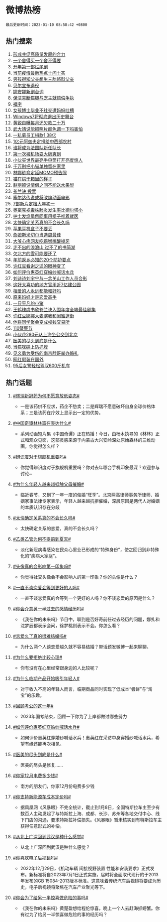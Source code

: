 # 微博热榜

`最后更新时间：2023-01-10 08:58:42 +0800`

## 热门搜索

1. [形成共促高质量发展的合力](https://m.weibo.cn/search?containerid=100103type%3D1%26t%3D10%26q%3D%23%E5%BD%A2%E6%88%90%E5%85%B1%E4%BF%83%E9%AB%98%E8%B4%A8%E9%87%8F%E5%8F%91%E5%B1%95%E7%9A%84%E5%90%88%E5%8A%9B%23&stream_entry_id=51&isnewpage=1&extparam=seat%3D1%26c_type%3D51%26cate%3D10103%26pos%3D0%26dgr%3D0%26filter_type%3Drealtimehot%26display_time%3D1673312321%26pre_seqid%3D16733123212780438604167&luicode=10000011&lfid=106003type%253D25%2526t%253D3%2526disable_hot%253D1%2526filter_type%253Drealtimehot)
1. [一个舍得买一个舍不得要](https://m.weibo.cn/search?containerid=100103type%3D1%26t%3D10%26q%3D%23%E4%B8%80%E4%B8%AA%E8%88%8D%E5%BE%97%E4%B9%B0%E4%B8%80%E4%B8%AA%E8%88%8D%E4%B8%8D%E5%BE%97%E8%A6%81%23&stream_entry_id=31&isnewpage=1&extparam=seat%3D1%26dgr%3D0%26realpos%3D1%26pos%3D0%26flag%3D1%26lcate%3D5001%26c_type%3D31%26cate%3D5001%26q%3D%2523%25E4%25B8%2580%25E4%25B8%25AA%25E8%2588%258D%25E5%25BE%2597%25E4%25B9%25B0%25E4%25B8%2580%25E4%25B8%25AA%25E8%2588%258D%25E4%25B8%258D%25E5%25BE%2597%25E8%25A6%2581%2523%26band_rank%3D1%26stream_entry_id%3D31%26filter_type%3Drealtimehot%26display_time%3D1673312321%26pre_seqid%3D16733123212780438604167&luicode=10000011&lfid=106003type%253D25%2526t%253D3%2526disable_hot%253D1%2526filter_type%253Drealtimehot)
1. [开年第一部烂尾剧](https://m.weibo.cn/search?containerid=100103type%3D1%26t%3D10%26q%3D%23%E5%BC%80%E5%B9%B4%E7%AC%AC%E4%B8%80%E9%83%A8%E7%83%82%E5%B0%BE%E5%89%A7%23&stream_entry_id=31&isnewpage=1&extparam=seat%3D1%26dgr%3D0%26realpos%3D2%26pos%3D1%26flag%3D1%26lcate%3D5001%26c_type%3D31%26cate%3D5001%26q%3D%2523%25E5%25BC%2580%25E5%25B9%25B4%25E7%25AC%25AC%25E4%25B8%2580%25E9%2583%25A8%25E7%2583%2582%25E5%25B0%25BE%25E5%2589%25A7%2523%26band_rank%3D2%26stream_entry_id%3D31%26filter_type%3Drealtimehot%26display_time%3D1673312321%26pre_seqid%3D16733123212780438604167&luicode=10000011&lfid=106003type%253D25%2526t%253D3%2526disable_hot%253D1%2526filter_type%253Drealtimehot)
1. [当前疫情最新热点十问十答](https://m.weibo.cn/search?containerid=100103type%3D1%26t%3D10%26q%3D%23%E5%BD%93%E5%89%8D%E7%96%AB%E6%83%85%E6%9C%80%E6%96%B0%E7%83%AD%E7%82%B9%E5%8D%81%E9%97%AE%E5%8D%81%E7%AD%94%23&stream_entry_id=31&isnewpage=1&extparam=seat%3D1%26dgr%3D0%26realpos%3D3%26pos%3D2%26flag%3D0%26lcate%3D5001%26c_type%3D31%26cate%3D5001%26q%3D%2523%25E5%25BD%2593%25E5%2589%258D%25E7%2596%25AB%25E6%2583%2585%25E6%259C%2580%25E6%2596%25B0%25E7%2583%25AD%25E7%2582%25B9%25E5%258D%2581%25E9%2597%25AE%25E5%258D%2581%25E7%25AD%2594%2523%26band_rank%3D3%26stream_entry_id%3D31%26filter_type%3Drealtimehot%26display_time%3D1673312321%26pre_seqid%3D16733123212780438604167&luicode=10000011&lfid=106003type%253D25%2526t%253D3%2526disable_hot%253D1%2526filter_type%253Drealtimehot)
1. [男孩得知父亲想生三胎怒怼父亲](https://m.weibo.cn/search?containerid=100103type%3D1%26t%3D10%26q%3D%23%E7%94%B7%E5%AD%A9%E5%BE%97%E7%9F%A5%E7%88%B6%E4%BA%B2%E6%83%B3%E7%94%9F%E4%B8%89%E8%83%8E%E6%80%92%E6%80%BC%E7%88%B6%E4%BA%B2%23&stream_entry_id=31&isnewpage=1&extparam=seat%3D1%26dgr%3D0%26realpos%3D4%26pos%3D3%26flag%3D1%26lcate%3D5001%26c_type%3D31%26cate%3D5001%26q%3D%2523%25E7%2594%25B7%25E5%25AD%25A9%25E5%25BE%2597%25E7%259F%25A5%25E7%2588%25B6%25E4%25BA%25B2%25E6%2583%25B3%25E7%2594%259F%25E4%25B8%2589%25E8%2583%258E%25E6%2580%2592%25E6%2580%25BC%25E7%2588%25B6%25E4%25BA%25B2%2523%26band_rank%3D4%26stream_entry_id%3D31%26filter_type%3Drealtimehot%26display_time%3D1673312321%26pre_seqid%3D16733123212780438604167&luicode=10000011&lfid=106003type%253D25%2526t%253D3%2526disable_hot%253D1%2526filter_type%253Drealtimehot)
1. [贝尔宣布退役](https://m.weibo.cn/search?containerid=100103type%3D1%26t%3D10%26q%3D%23%E8%B4%9D%E5%B0%94%E5%AE%A3%E5%B8%83%E9%80%80%E5%BD%B9%23&stream_entry_id=31&isnewpage=1&extparam=seat%3D1%26dgr%3D0%26realpos%3D5%26pos%3D4%26flag%3D16%26lcate%3D5001%26c_type%3D31%26cate%3D5001%26q%3D%2523%25E8%25B4%259D%25E5%25B0%2594%25E5%25AE%25A3%25E5%25B8%2583%25E9%2580%2580%25E5%25BD%25B9%2523%26band_rank%3D5%26stream_entry_id%3D31%26filter_type%3Drealtimehot%26display_time%3D1673312321%26pre_seqid%3D16733123212780438604167&luicode=10000011&lfid=106003type%253D25%2526t%253D3%2526disable_hot%253D1%2526filter_type%253Drealtimehot)
1. [姚安娜新剧台词](https://m.weibo.cn/search?containerid=100103type%3D1%26t%3D10%26q%3D%23%E5%A7%9A%E5%AE%89%E5%A8%9C%E6%96%B0%E5%89%A7%E5%8F%B0%E8%AF%8D%23&stream_entry_id=31&isnewpage=1&extparam=seat%3D1%26dgr%3D0%26realpos%3D6%26pos%3D5%26flag%3D1%26lcate%3D5001%26c_type%3D31%26cate%3D5001%26q%3D%2523%25E5%25A7%259A%25E5%25AE%2589%25E5%25A8%259C%25E6%2596%25B0%25E5%2589%25A7%25E5%258F%25B0%25E8%25AF%258D%2523%26band_rank%3D6%26stream_entry_id%3D31%26filter_type%3Drealtimehot%26display_time%3D1673312321%26pre_seqid%3D16733123212780438604167&luicode=10000011&lfid=106003type%253D25%2526t%253D3%2526disable_hot%253D1%2526filter_type%253Drealtimehot)
1. [保洁夹断猫腿与宠主就赔偿争执](https://m.weibo.cn/search?containerid=100103type%3D1%26t%3D10%26q%3D%23%E4%BF%9D%E6%B4%81%E5%A4%B9%E6%96%AD%E7%8C%AB%E8%85%BF%E4%B8%8E%E5%AE%A0%E4%B8%BB%E5%B0%B1%E8%B5%94%E5%81%BF%E4%BA%89%E6%89%A7%23&stream_entry_id=31&isnewpage=1&extparam=seat%3D1%26dgr%3D0%26realpos%3D7%26pos%3D6%26flag%3D0%26lcate%3D5001%26c_type%3D31%26cate%3D5001%26q%3D%2523%25E4%25BF%259D%25E6%25B4%2581%25E5%25A4%25B9%25E6%2596%25AD%25E7%258C%25AB%25E8%2585%25BF%25E4%25B8%258E%25E5%25AE%25A0%25E4%25B8%25BB%25E5%25B0%25B1%25E8%25B5%2594%25E5%2581%25BF%25E4%25BA%2589%25E6%2589%25A7%2523%26band_rank%3D7%26stream_entry_id%3D31%26filter_type%3Drealtimehot%26display_time%3D1673312321%26pre_seqid%3D16733123212780438604167&luicode=10000011&lfid=106003type%253D25%2526t%253D3%2526disable_hot%253D1%2526filter_type%253Drealtimehot)
1. [福字](https://m.weibo.cn/search?containerid=100103type%3D1%26t%3D10%26q%3D%E7%A6%8F%E5%AD%97&stream_entry_id=31&isnewpage=1&extparam=seat%3D1%26dgr%3D0%26realpos%3D8%26pos%3D7%26flag%3D1%26lcate%3D5001%26c_type%3D31%26cate%3D5001%26q%3D%25E7%25A6%258F%25E5%25AD%2597%26band_rank%3D8%26stream_entry_id%3D31%26filter_type%3Drealtimehot%26display_time%3D1673312321%26pre_seqid%3D16733123212780438604167&luicode=10000011&lfid=106003type%253D25%2526t%253D3%2526disable_hot%253D1%2526filter_type%253Drealtimehot)
1. [女孩博士毕业不社交遭妈妈吐槽](https://m.weibo.cn/search?containerid=100103type%3D1%26t%3D10%26q%3D%23%E5%A5%B3%E5%AD%A9%E5%8D%9A%E5%A3%AB%E6%AF%95%E4%B8%9A%E4%B8%8D%E7%A4%BE%E4%BA%A4%E9%81%AD%E5%A6%88%E5%A6%88%E5%90%90%E6%A7%BD%23&stream_entry_id=31&isnewpage=1&extparam=seat%3D1%26dgr%3D0%26realpos%3D9%26pos%3D8%26flag%3D0%26lcate%3D5001%26c_type%3D31%26cate%3D5001%26q%3D%2523%25E5%25A5%25B3%25E5%25AD%25A9%25E5%258D%259A%25E5%25A3%25AB%25E6%25AF%2595%25E4%25B8%259A%25E4%25B8%258D%25E7%25A4%25BE%25E4%25BA%25A4%25E9%2581%25AD%25E5%25A6%2588%25E5%25A6%2588%25E5%2590%2590%25E6%25A7%25BD%2523%26band_rank%3D9%26stream_entry_id%3D31%26filter_type%3Drealtimehot%26display_time%3D1673312321%26pre_seqid%3D16733123212780438604167&luicode=10000011&lfid=106003type%253D25%2526t%253D3%2526disable_hot%253D1%2526filter_type%253Drealtimehot)
1. [Windows7将彻底退出历史舞台](https://m.weibo.cn/search?containerid=100103type%3D1%26t%3D10%26q%3D%23Windows7%E5%B0%86%E5%BD%BB%E5%BA%95%E9%80%80%E5%87%BA%E5%8E%86%E5%8F%B2%E8%88%9E%E5%8F%B0%23&stream_entry_id=31&isnewpage=1&extparam=seat%3D1%26dgr%3D0%26realpos%3D10%26pos%3D9%26flag%3D1%26lcate%3D5001%26c_type%3D31%26cate%3D5001%26q%3D%2523Windows7%25E5%25B0%2586%25E5%25BD%25BB%25E5%25BA%2595%25E9%2580%2580%25E5%2587%25BA%25E5%258E%2586%25E5%258F%25B2%25E8%2588%259E%25E5%258F%25B0%2523%26band_rank%3D10%26stream_entry_id%3D31%26filter_type%3Drealtimehot%26display_time%3D1673312321%26pre_seqid%3D16733123212780438604167&luicode=10000011&lfid=106003type%253D25%2526t%253D3%2526disable_hot%253D1%2526filter_type%253Drealtimehot)
1. [黄锐自曝每月还欠款二十万](https://m.weibo.cn/search?containerid=100103type%3D1%26t%3D10%26q%3D%23%E9%BB%84%E9%94%90%E8%87%AA%E6%9B%9D%E6%AF%8F%E6%9C%88%E8%BF%98%E6%AC%A0%E6%AC%BE%E4%BA%8C%E5%8D%81%E4%B8%87%23&stream_entry_id=31&isnewpage=1&extparam=seat%3D1%26dgr%3D0%26realpos%3D11%26pos%3D10%26flag%3D0%26lcate%3D5001%26c_type%3D31%26cate%3D5001%26q%3D%2523%25E9%25BB%2584%25E9%2594%2590%25E8%2587%25AA%25E6%259B%259D%25E6%25AF%258F%25E6%259C%2588%25E8%25BF%2598%25E6%25AC%25A0%25E6%25AC%25BE%25E4%25BA%258C%25E5%258D%2581%25E4%25B8%2587%2523%26band_rank%3D11%26stream_entry_id%3D31%26filter_type%3Drealtimehot%26display_time%3D1673312321%26pre_seqid%3D16733123212780438604167&luicode=10000011&lfid=106003type%253D25%2526t%253D3%2526disable_hot%253D1%2526filter_type%253Drealtimehot)
1. [武大靖说能把照片颜色调一下吗害怕](https://m.weibo.cn/search?containerid=100103type%3D1%26t%3D10%26q%3D%23%E6%AD%A6%E5%A4%A7%E9%9D%96%E8%AF%B4%E8%83%BD%E6%8A%8A%E7%85%A7%E7%89%87%E9%A2%9C%E8%89%B2%E8%B0%83%E4%B8%80%E4%B8%8B%E5%90%97%E5%AE%B3%E6%80%95%23&stream_entry_id=31&isnewpage=1&extparam=seat%3D1%26dgr%3D0%26realpos%3D12%26pos%3D11%26flag%3D1%26lcate%3D5001%26c_type%3D31%26cate%3D5001%26q%3D%2523%25E6%25AD%25A6%25E5%25A4%25A7%25E9%259D%2596%25E8%25AF%25B4%25E8%2583%25BD%25E6%258A%258A%25E7%2585%25A7%25E7%2589%2587%25E9%25A2%259C%25E8%2589%25B2%25E8%25B0%2583%25E4%25B8%2580%25E4%25B8%258B%25E5%2590%2597%25E5%25AE%25B3%25E6%2580%2595%2523%26band_rank%3D12%26stream_entry_id%3D31%26filter_type%3Drealtimehot%26display_time%3D1673312321%26pre_seqid%3D16733123212780438604167&luicode=10000011&lfid=106003type%253D25%2526t%253D3%2526disable_hot%253D1%2526filter_type%253Drealtimehot)
1. [一私募员工捐款1.38亿](https://m.weibo.cn/search?containerid=100103type%3D1%26t%3D10%26q%3D%23%E4%B8%80%E7%A7%81%E5%8B%9F%E5%91%98%E5%B7%A5%E6%8D%90%E6%AC%BE1.38%E4%BA%BF%23&stream_entry_id=31&isnewpage=1&extparam=seat%3D1%26dgr%3D0%26realpos%3D13%26pos%3D12%26flag%3D1%26lcate%3D5001%26c_type%3D31%26cate%3D5001%26q%3D%2523%25E4%25B8%2580%25E7%25A7%2581%25E5%258B%259F%25E5%2591%2598%25E5%25B7%25A5%25E6%258D%2590%25E6%25AC%25BE1.38%25E4%25BA%25BF%2523%26band_rank%3D13%26stream_entry_id%3D31%26filter_type%3Drealtimehot%26display_time%3D1673312321%26pre_seqid%3D16733123212780438604167&luicode=10000011&lfid=106003type%253D25%2526t%253D3%2526disable_hot%253D1%2526filter_type%253Drealtimehot)
1. [1亿元阿兹夫定捐给中西部农村](https://m.weibo.cn/search?containerid=100103type%3D1%26t%3D10%26q%3D%231%E4%BA%BF%E5%85%83%E9%98%BF%E5%85%B9%E5%A4%AB%E5%AE%9A%E6%8D%90%E7%BB%99%E4%B8%AD%E8%A5%BF%E9%83%A8%E5%86%9C%E6%9D%91%23&stream_entry_id=31&isnewpage=1&extparam=seat%3D1%26dgr%3D0%26realpos%3D14%26pos%3D13%26flag%3D0%26lcate%3D5001%26c_type%3D31%26cate%3D5001%26q%3D%25231%25E4%25BA%25BF%25E5%2585%2583%25E9%2598%25BF%25E5%2585%25B9%25E5%25A4%25AB%25E5%25AE%259A%25E6%258D%2590%25E7%25BB%2599%25E4%25B8%25AD%25E8%25A5%25BF%25E9%2583%25A8%25E5%2586%259C%25E6%259D%2591%2523%26band_rank%3D14%26stream_entry_id%3D31%26filter_type%3Drealtimehot%26display_time%3D1673312321%26pre_seqid%3D16733123212780438604167&luicode=10000011&lfid=106003type%253D25%2526t%253D3%2526disable_hot%253D1%2526filter_type%253Drealtimehot)
1. [谁将成为法国队新任队长](https://m.weibo.cn/search?containerid=100103type%3D1%26t%3D10%26q%3D%23%E8%B0%81%E5%B0%86%E6%88%90%E4%B8%BA%E6%B3%95%E5%9B%BD%E9%98%9F%E6%96%B0%E4%BB%BB%E9%98%9F%E9%95%BF%23&stream_entry_id=31&isnewpage=1&extparam=seat%3D1%26dgr%3D0%26realpos%3D15%26pos%3D14%26flag%3D1%26lcate%3D5001%26c_type%3D31%26cate%3D5001%26q%3D%2523%25E8%25B0%2581%25E5%25B0%2586%25E6%2588%2590%25E4%25B8%25BA%25E6%25B3%2595%25E5%259B%25BD%25E9%2598%259F%25E6%2596%25B0%25E4%25BB%25BB%25E9%2598%259F%25E9%2595%25BF%2523%26band_rank%3D15%26stream_entry_id%3D31%26filter_type%3Drealtimehot%26display_time%3D1673312321%26pre_seqid%3D16733123212780438604167&luicode=10000011&lfid=106003type%253D25%2526t%253D3%2526disable_hot%253D1%2526filter_type%253Drealtimehot)
1. [第一次被机场耍大牌爽到](https://m.weibo.cn/search?containerid=100103type%3D1%26t%3D10%26q%3D%23%E7%AC%AC%E4%B8%80%E6%AC%A1%E8%A2%AB%E6%9C%BA%E5%9C%BA%E8%80%8D%E5%A4%A7%E7%89%8C%E7%88%BD%E5%88%B0%23&stream_entry_id=31&isnewpage=1&extparam=seat%3D1%26dgr%3D0%26realpos%3D16%26pos%3D15%26flag%3D2%26lcate%3D5001%26c_type%3D31%26cate%3D5001%26q%3D%2523%25E7%25AC%25AC%25E4%25B8%2580%25E6%25AC%25A1%25E8%25A2%25AB%25E6%259C%25BA%25E5%259C%25BA%25E8%2580%258D%25E5%25A4%25A7%25E7%2589%258C%25E7%2588%25BD%25E5%2588%25B0%2523%26band_rank%3D16%26stream_entry_id%3D31%26filter_type%3Drealtimehot%26display_time%3D1673312321%26pre_seqid%3D16733123212780438604167&luicode=10000011&lfid=106003type%253D25%2526t%253D3%2526disable_hot%253D1%2526filter_type%253Drealtimehot)
1. [小伙买世界最亮手电筒打开亮度惊人](https://m.weibo.cn/search?containerid=100103type%3D1%26t%3D10%26q%3D%23%E5%B0%8F%E4%BC%99%E4%B9%B0%E4%B8%96%E7%95%8C%E6%9C%80%E4%BA%AE%E6%89%8B%E7%94%B5%E7%AD%92%E6%89%93%E5%BC%80%E4%BA%AE%E5%BA%A6%E6%83%8A%E4%BA%BA%23&stream_entry_id=31&isnewpage=1&extparam=seat%3D1%26dgr%3D0%26realpos%3D17%26pos%3D16%26flag%3D1%26lcate%3D5001%26c_type%3D31%26cate%3D5001%26q%3D%2523%25E5%25B0%258F%25E4%25BC%2599%25E4%25B9%25B0%25E4%25B8%2596%25E7%2595%258C%25E6%259C%2580%25E4%25BA%25AE%25E6%2589%258B%25E7%2594%25B5%25E7%25AD%2592%25E6%2589%2593%25E5%25BC%2580%25E4%25BA%25AE%25E5%25BA%25A6%25E6%2583%258A%25E4%25BA%25BA%2523%26band_rank%3D17%26stream_entry_id%3D31%26filter_type%3Drealtimehot%26display_time%3D1673312321%26pre_seqid%3D16733123212780438604167&luicode=10000011&lfid=106003type%253D25%2526t%253D3%2526disable_hot%253D1%2526filter_type%253Drealtimehot)
1. [千万别把小猫单独留在家里](https://m.weibo.cn/search?containerid=100103type%3D1%26t%3D10%26q%3D%23%E5%8D%83%E4%B8%87%E5%88%AB%E6%8A%8A%E5%B0%8F%E7%8C%AB%E5%8D%95%E7%8B%AC%E7%95%99%E5%9C%A8%E5%AE%B6%E9%87%8C%23&stream_entry_id=31&isnewpage=1&extparam=seat%3D1%26dgr%3D0%26realpos%3D18%26pos%3D17%26flag%3D1%26lcate%3D5001%26c_type%3D31%26cate%3D5001%26q%3D%2523%25E5%258D%2583%25E4%25B8%2587%25E5%2588%25AB%25E6%258A%258A%25E5%25B0%258F%25E7%258C%25AB%25E5%258D%2595%25E7%258B%25AC%25E7%2595%2599%25E5%259C%25A8%25E5%25AE%25B6%25E9%2587%258C%2523%26band_rank%3D18%26stream_entry_id%3D31%26filter_type%3Drealtimehot%26display_time%3D1673312321%26pre_seqid%3D16733123212780438604167&luicode=10000011&lfid=106003type%253D25%2526t%253D3%2526disable_hot%253D1%2526filter_type%253Drealtimehot)
1. [林娜琏俞定延MOMO预告照](https://m.weibo.cn/search?containerid=100103type%3D1%26t%3D10%26q%3D%23%E6%9E%97%E5%A8%9C%E7%90%8F%E4%BF%9E%E5%AE%9A%E5%BB%B6MOMO%E9%A2%84%E5%91%8A%E7%85%A7%23&stream_entry_id=31&isnewpage=1&extparam=seat%3D1%26dgr%3D0%26realpos%3D19%26pos%3D18%26flag%3D1%26lcate%3D5001%26c_type%3D31%26cate%3D5001%26q%3D%2523%25E6%259E%2597%25E5%25A8%259C%25E7%2590%258F%25E4%25BF%259E%25E5%25AE%259A%25E5%25BB%25B6MOMO%25E9%25A2%2584%25E5%2591%258A%25E7%2585%25A7%2523%26band_rank%3D19%26stream_entry_id%3D31%26filter_type%3Drealtimehot%26display_time%3D1673312321%26pre_seqid%3D16733123212780438604167&luicode=10000011&lfid=106003type%253D25%2526t%253D3%2526disable_hot%253D1%2526filter_type%253Drealtimehot)
1. [猫在烘干箱里的样子](https://m.weibo.cn/search?containerid=100103type%3D1%26t%3D10%26q%3D%23%E7%8C%AB%E5%9C%A8%E7%83%98%E5%B9%B2%E7%AE%B1%E9%87%8C%E7%9A%84%E6%A0%B7%E5%AD%90%23&stream_entry_id=31&isnewpage=1&extparam=seat%3D1%26dgr%3D0%26realpos%3D20%26pos%3D19%26flag%3D1%26lcate%3D5001%26c_type%3D31%26cate%3D5001%26q%3D%2523%25E7%258C%25AB%25E5%259C%25A8%25E7%2583%2598%25E5%25B9%25B2%25E7%25AE%25B1%25E9%2587%258C%25E7%259A%2584%25E6%25A0%25B7%25E5%25AD%2590%2523%26band_rank%3D20%26stream_entry_id%3D31%26filter_type%3Drealtimehot%26display_time%3D1673312321%26pre_seqid%3D16733123212780438604167&luicode=10000011&lfid=106003type%253D25%2526t%253D3%2526disable_hot%253D1%2526filter_type%253Drealtimehot)
1. [赵丽颖说情侣之间不能送水果梨](https://m.weibo.cn/search?containerid=100103type%3D1%26t%3D10%26q%3D%23%E8%B5%B5%E4%B8%BD%E9%A2%96%E8%AF%B4%E6%83%85%E4%BE%A3%E4%B9%8B%E9%97%B4%E4%B8%8D%E8%83%BD%E9%80%81%E6%B0%B4%E6%9E%9C%E6%A2%A8%23&stream_entry_id=31&isnewpage=1&extparam=seat%3D1%26dgr%3D0%26realpos%3D21%26pos%3D20%26flag%3D2%26lcate%3D5001%26c_type%3D31%26cate%3D5001%26q%3D%2523%25E8%25B5%25B5%25E4%25B8%25BD%25E9%25A2%2596%25E8%25AF%25B4%25E6%2583%2585%25E4%25BE%25A3%25E4%25B9%258B%25E9%2597%25B4%25E4%25B8%258D%25E8%2583%25BD%25E9%2580%2581%25E6%25B0%25B4%25E6%259E%259C%25E6%25A2%25A8%2523%26band_rank%3D21%26stream_entry_id%3D31%26filter_type%3Drealtimehot%26display_time%3D1673312321%26pre_seqid%3D16733123212780438604167&luicode=10000011&lfid=106003type%253D25%2526t%253D3%2526disable_hot%253D1%2526filter_type%253Drealtimehot)
1. [苍兰诀 投票](https://m.weibo.cn/search?containerid=100103type%3D1%26t%3D10%26q%3D%E8%8B%8D%E5%85%B0%E8%AF%80+%E6%8A%95%E7%A5%A8&stream_entry_id=31&isnewpage=1&extparam=seat%3D1%26dgr%3D0%26realpos%3D22%26pos%3D21%26flag%3D0%26lcate%3D5001%26c_type%3D31%26cate%3D5001%26q%3D%25E8%258B%258D%25E5%2585%25B0%25E8%25AF%2580%2520%25E6%258A%2595%25E7%25A5%25A8%26band_rank%3D22%26stream_entry_id%3D31%26filter_type%3Drealtimehot%26display_time%3D1673312321%26pre_seqid%3D16733123212780438604167&luicode=10000011&lfid=106003type%253D25%2526t%253D3%2526disable_hot%253D1%2526filter_type%253Drealtimehot)
1. [塞尔达传说或将改编动画电影](https://m.weibo.cn/search?containerid=100103type%3D1%26t%3D10%26q%3D%23%E5%A1%9E%E5%B0%94%E8%BE%BE%E4%BC%A0%E8%AF%B4%E6%88%96%E5%B0%86%E6%94%B9%E7%BC%96%E5%8A%A8%E7%94%BB%E7%94%B5%E5%BD%B1%23&stream_entry_id=31&isnewpage=1&extparam=seat%3D1%26dgr%3D0%26realpos%3D23%26pos%3D22%26flag%3D0%26lcate%3D5001%26c_type%3D31%26cate%3D5001%26q%3D%2523%25E5%25A1%259E%25E5%25B0%2594%25E8%25BE%25BE%25E4%25BC%25A0%25E8%25AF%25B4%25E6%2588%2596%25E5%25B0%2586%25E6%2594%25B9%25E7%25BC%2596%25E5%258A%25A8%25E7%2594%25BB%25E7%2594%25B5%25E5%25BD%25B1%2523%26band_rank%3D23%26stream_entry_id%3D31%26filter_type%3Drealtimehot%26display_time%3D1673312321%26pre_seqid%3D16733123212780438604167&luicode=10000011&lfid=106003type%253D25%2526t%253D3%2526disable_hot%253D1%2526filter_type%253Drealtimehot)
1. [7部新片定档大年初一](https://m.weibo.cn/search?containerid=100103type%3D1%26t%3D10%26q%3D%237%E9%83%A8%E6%96%B0%E7%89%87%E5%AE%9A%E6%A1%A3%E5%A4%A7%E5%B9%B4%E5%88%9D%E4%B8%80%23&stream_entry_id=31&isnewpage=1&extparam=seat%3D1%26dgr%3D0%26realpos%3D24%26pos%3D23%26flag%3D1%26lcate%3D5001%26c_type%3D31%26cate%3D5001%26q%3D%25237%25E9%2583%25A8%25E6%2596%25B0%25E7%2589%2587%25E5%25AE%259A%25E6%25A1%25A3%25E5%25A4%25A7%25E5%25B9%25B4%25E5%2588%259D%25E4%25B8%2580%2523%26band_rank%3D24%26stream_entry_id%3D31%26filter_type%3Drealtimehot%26display_time%3D1673312321%26pre_seqid%3D16733123212780438604167&luicode=10000011&lfid=106003type%253D25%2526t%253D3%2526disable_hot%253D1%2526filter_type%253Drealtimehot)
1. [奥密克戎毒株肺炎发生率比德尔塔小](https://m.weibo.cn/search?containerid=100103type%3D1%26t%3D10%26q%3D%23%E5%A5%A5%E5%AF%86%E5%85%8B%E6%88%8E%E6%AF%92%E6%A0%AA%E8%82%BA%E7%82%8E%E5%8F%91%E7%94%9F%E7%8E%87%E6%AF%94%E5%BE%B7%E5%B0%94%E5%A1%94%E5%B0%8F%23&stream_entry_id=31&isnewpage=1&extparam=seat%3D1%26dgr%3D0%26realpos%3D25%26pos%3D24%26flag%3D0%26lcate%3D5001%26c_type%3D31%26cate%3D5001%26q%3D%2523%25E5%25A5%25A5%25E5%25AF%2586%25E5%2585%258B%25E6%2588%258E%25E6%25AF%2592%25E6%25A0%25AA%25E8%2582%25BA%25E7%2582%258E%25E5%258F%2591%25E7%2594%259F%25E7%258E%2587%25E6%25AF%2594%25E5%25BE%25B7%25E5%25B0%2594%25E5%25A1%2594%25E5%25B0%258F%2523%26band_rank%3D25%26stream_entry_id%3D31%26filter_type%3Drealtimehot%26display_time%3D1673312321%26pre_seqid%3D16733123212780438604167&luicode=10000011&lfid=106003type%253D25%2526t%253D3%2526disable_hot%253D1%2526filter_type%253Drealtimehot)
1. [护士发烧晕倒同事用椅子推着就医](https://m.weibo.cn/search?containerid=100103type%3D1%26t%3D10%26q%3D%23%E6%8A%A4%E5%A3%AB%E5%8F%91%E7%83%A7%E6%99%95%E5%80%92%E5%90%8C%E4%BA%8B%E7%94%A8%E6%A4%85%E5%AD%90%E6%8E%A8%E7%9D%80%E5%B0%B1%E5%8C%BB%23&stream_entry_id=31&isnewpage=1&extparam=seat%3D1%26dgr%3D0%26realpos%3D26%26pos%3D25%26flag%3D0%26lcate%3D5001%26c_type%3D31%26cate%3D5001%26q%3D%2523%25E6%258A%25A4%25E5%25A3%25AB%25E5%258F%2591%25E7%2583%25A7%25E6%2599%2595%25E5%2580%2592%25E5%2590%258C%25E4%25BA%258B%25E7%2594%25A8%25E6%25A4%2585%25E5%25AD%2590%25E6%258E%25A8%25E7%259D%2580%25E5%25B0%25B1%25E5%258C%25BB%2523%26band_rank%3D26%26stream_entry_id%3D31%26filter_type%3Drealtimehot%26display_time%3D1673312321%26pre_seqid%3D16733123212780438604167&luicode=10000011&lfid=106003type%253D25%2526t%253D3%2526disable_hot%253D1%2526filter_type%253Drealtimehot)
1. [太快确定关系真的不会长久吗](https://m.weibo.cn/search?containerid=100103type%3D1%26t%3D10%26q%3D%23%E5%A4%AA%E5%BF%AB%E7%A1%AE%E5%AE%9A%E5%85%B3%E7%B3%BB%E7%9C%9F%E7%9A%84%E4%B8%8D%E4%BC%9A%E9%95%BF%E4%B9%85%E5%90%97%23&stream_entry_id=31&isnewpage=1&extparam=seat%3D1%26dgr%3D0%26realpos%3D27%26pos%3D26%26flag%3D0%26lcate%3D5001%26c_type%3D31%26cate%3D5001%26q%3D%2523%25E5%25A4%25AA%25E5%25BF%25AB%25E7%25A1%25AE%25E5%25AE%259A%25E5%2585%25B3%25E7%25B3%25BB%25E7%259C%259F%25E7%259A%2584%25E4%25B8%258D%25E4%25BC%259A%25E9%2595%25BF%25E4%25B9%2585%25E5%2590%2597%2523%26band_rank%3D27%26stream_entry_id%3D31%26filter_type%3Drealtimehot%26display_time%3D1673312321%26pre_seqid%3D16733123212780438604167&luicode=10000011&lfid=106003type%253D25%2526t%253D3%2526disable_hot%253D1%2526filter_type%253Drealtimehot)
1. [苹果耳机盒子不要丢](https://m.weibo.cn/search?containerid=100103type%3D1%26t%3D10%26q%3D%23%E8%8B%B9%E6%9E%9C%E8%80%B3%E6%9C%BA%E7%9B%92%E5%AD%90%E4%B8%8D%E8%A6%81%E4%B8%A2%23&stream_entry_id=31&isnewpage=1&extparam=seat%3D1%26dgr%3D0%26realpos%3D28%26pos%3D27%26flag%3D0%26lcate%3D5001%26c_type%3D31%26cate%3D5001%26q%3D%2523%25E8%258B%25B9%25E6%259E%259C%25E8%2580%25B3%25E6%259C%25BA%25E7%259B%2592%25E5%25AD%2590%25E4%25B8%258D%25E8%25A6%2581%25E4%25B8%25A2%2523%26band_rank%3D28%26stream_entry_id%3D31%26filter_type%3Drealtimehot%26display_time%3D1673312321%26pre_seqid%3D16733123212780438604167&luicode=10000011&lfid=106003type%253D25%2526t%253D3%2526disable_hot%253D1%2526filter_type%253Drealtimehot)
1. [詹姆斯米切尔当选周最佳](https://m.weibo.cn/search?containerid=100103type%3D1%26t%3D10%26q%3D%23%E8%A9%B9%E5%A7%86%E6%96%AF%E7%B1%B3%E5%88%87%E5%B0%94%E5%BD%93%E9%80%89%E5%91%A8%E6%9C%80%E4%BD%B3%23&stream_entry_id=31&isnewpage=1&extparam=seat%3D1%26dgr%3D0%26realpos%3D29%26pos%3D28%26flag%3D1%26lcate%3D5001%26c_type%3D31%26cate%3D5001%26q%3D%2523%25E8%25A9%25B9%25E5%25A7%2586%25E6%2596%25AF%25E7%25B1%25B3%25E5%2588%2587%25E5%25B0%2594%25E5%25BD%2593%25E9%2580%2589%25E5%2591%25A8%25E6%259C%2580%25E4%25BD%25B3%2523%26band_rank%3D29%26stream_entry_id%3D31%26filter_type%3Drealtimehot%26display_time%3D1673312321%26pre_seqid%3D16733123212780438604167&luicode=10000011&lfid=106003type%253D25%2526t%253D3%2526disable_hot%253D1%2526filter_type%253Drealtimehot)
1. [大爷心疼网友吃猕猴桃酸掉牙](https://m.weibo.cn/search?containerid=100103type%3D1%26t%3D10%26q%3D%23%E5%A4%A7%E7%88%B7%E5%BF%83%E7%96%BC%E7%BD%91%E5%8F%8B%E5%90%83%E7%8C%95%E7%8C%B4%E6%A1%83%E9%85%B8%E6%8E%89%E7%89%99%23&stream_entry_id=31&isnewpage=1&extparam=seat%3D1%26dgr%3D0%26realpos%3D30%26pos%3D29%26flag%3D1%26lcate%3D5001%26c_type%3D31%26cate%3D5001%26q%3D%2523%25E5%25A4%25A7%25E7%2588%25B7%25E5%25BF%2583%25E7%2596%25BC%25E7%25BD%2591%25E5%258F%258B%25E5%2590%2583%25E7%258C%2595%25E7%258C%25B4%25E6%25A1%2583%25E9%2585%25B8%25E6%258E%2589%25E7%2589%2599%2523%26band_rank%3D30%26stream_entry_id%3D31%26filter_type%3Drealtimehot%26display_time%3D1673312321%26pre_seqid%3D16733123212780438604167&luicode=10000011&lfid=106003type%253D25%2526t%253D3%2526disable_hot%253D1%2526filter_type%253Drealtimehot)
1. [走不出的浪浪山 过不了的书简湖](https://m.weibo.cn/search?containerid=100103type%3D1%26t%3D10%26q%3D%E8%B5%B0%E4%B8%8D%E5%87%BA%E7%9A%84%E6%B5%AA%E6%B5%AA%E5%B1%B1+%E8%BF%87%E4%B8%8D%E4%BA%86%E7%9A%84%E4%B9%A6%E7%AE%80%E6%B9%96&stream_entry_id=31&isnewpage=1&extparam=seat%3D1%26dgr%3D0%26realpos%3D31%26pos%3D30%26flag%3D1%26lcate%3D5001%26c_type%3D31%26cate%3D5001%26q%3D%25E8%25B5%25B0%25E4%25B8%258D%25E5%2587%25BA%25E7%259A%2584%25E6%25B5%25AA%25E6%25B5%25AA%25E5%25B1%25B1%2520%25E8%25BF%2587%25E4%25B8%258D%25E4%25BA%2586%25E7%259A%2584%25E4%25B9%25A6%25E7%25AE%2580%25E6%25B9%2596%26band_rank%3D31%26stream_entry_id%3D31%26filter_type%3Drealtimehot%26display_time%3D1673312321%26pre_seqid%3D16733123212780438604167&luicode=10000011&lfid=106003type%253D25%2526t%253D3%2526disable_hot%253D1%2526filter_type%253Drealtimehot)
1. [欠北方的雪可能要还了](https://m.weibo.cn/search?containerid=100103type%3D1%26t%3D10%26q%3D%23%E6%AC%A0%E5%8C%97%E6%96%B9%E7%9A%84%E9%9B%AA%E5%8F%AF%E8%83%BD%E8%A6%81%E8%BF%98%E4%BA%86%23&stream_entry_id=31&isnewpage=1&extparam=seat%3D1%26dgr%3D0%26realpos%3D32%26pos%3D31%26flag%3D0%26lcate%3D5001%26c_type%3D31%26cate%3D5001%26q%3D%2523%25E6%25AC%25A0%25E5%258C%2597%25E6%2596%25B9%25E7%259A%2584%25E9%259B%25AA%25E5%258F%25AF%25E8%2583%25BD%25E8%25A6%2581%25E8%25BF%2598%25E4%25BA%2586%2523%26band_rank%3D32%26stream_entry_id%3D31%26filter_type%3Drealtimehot%26display_time%3D1673312321%26pre_seqid%3D16733123212780438604167&luicode=10000011&lfid=106003type%253D25%2526t%253D3%2526disable_hot%253D1%2526filter_type%253Drealtimehot)
1. [年前返乡必知的20个防护要点](https://m.weibo.cn/search?containerid=100103type%3D1%26t%3D10%26q%3D%23%E5%B9%B4%E5%89%8D%E8%BF%94%E4%B9%A1%E5%BF%85%E7%9F%A5%E7%9A%8420%E4%B8%AA%E9%98%B2%E6%8A%A4%E8%A6%81%E7%82%B9%23&stream_entry_id=31&isnewpage=1&extparam=seat%3D1%26dgr%3D0%26realpos%3D33%26pos%3D32%26flag%3D1%26lcate%3D5001%26c_type%3D31%26cate%3D5001%26q%3D%2523%25E5%25B9%25B4%25E5%2589%258D%25E8%25BF%2594%25E4%25B9%25A1%25E5%25BF%2585%25E7%259F%25A5%25E7%259A%258420%25E4%25B8%25AA%25E9%2598%25B2%25E6%258A%25A4%25E8%25A6%2581%25E7%2582%25B9%2523%26band_rank%3D33%26stream_entry_id%3D31%26filter_type%3Drealtimehot%26display_time%3D1673312321%26pre_seqid%3D16733123212780438604167&luicode=10000011&lfid=106003type%253D25%2526t%253D3%2526disable_hot%253D1%2526filter_type%253Drealtimehot)
1. [许红豆看谢之遥的眼神变了](https://m.weibo.cn/search?containerid=100103type%3D1%26t%3D10%26q%3D%23%E8%AE%B8%E7%BA%A2%E8%B1%86%E7%9C%8B%E8%B0%A2%E4%B9%8B%E9%81%A5%E7%9A%84%E7%9C%BC%E7%A5%9E%E5%8F%98%E4%BA%86%23&stream_entry_id=31&isnewpage=1&extparam=seat%3D1%26dgr%3D0%26realpos%3D34%26pos%3D33%26flag%3D1%26lcate%3D5001%26c_type%3D31%26cate%3D5001%26q%3D%2523%25E8%25AE%25B8%25E7%25BA%25A2%25E8%25B1%2586%25E7%259C%258B%25E8%25B0%25A2%25E4%25B9%258B%25E9%2581%25A5%25E7%259A%2584%25E7%259C%25BC%25E7%25A5%259E%25E5%258F%2598%25E4%25BA%2586%2523%26band_rank%3D34%26stream_entry_id%3D31%26filter_type%3Drealtimehot%26display_time%3D1673312321%26pre_seqid%3D16733123212780438604167&luicode=10000011&lfid=106003type%253D25%2526t%253D3%2526disable_hot%253D1%2526filter_type%253Drealtimehot)
1. [如何评价惠英红穿婚纱喊话水兵](https://m.weibo.cn/search?containerid=100103type%3D1%26t%3D10%26q%3D%23%E5%A6%82%E4%BD%95%E8%AF%84%E4%BB%B7%E6%83%A0%E8%8B%B1%E7%BA%A2%E7%A9%BF%E5%A9%9A%E7%BA%B1%E5%96%8A%E8%AF%9D%E6%B0%B4%E5%85%B5%23&stream_entry_id=31&isnewpage=1&extparam=seat%3D1%26dgr%3D0%26realpos%3D35%26pos%3D34%26flag%3D0%26lcate%3D5001%26c_type%3D31%26cate%3D5001%26q%3D%2523%25E5%25A6%2582%25E4%25BD%2595%25E8%25AF%2584%25E4%25BB%25B7%25E6%2583%25A0%25E8%258B%25B1%25E7%25BA%25A2%25E7%25A9%25BF%25E5%25A9%259A%25E7%25BA%25B1%25E5%2596%258A%25E8%25AF%259D%25E6%25B0%25B4%25E5%2585%25B5%2523%26band_rank%3D35%26stream_entry_id%3D31%26filter_type%3Drealtimehot%26display_time%3D1673312321%26pre_seqid%3D16733123212780438604167&luicode=10000011&lfid=106003type%253D25%2526t%253D3%2526disable_hot%253D1%2526filter_type%253Drealtimehot)
1. [刘诗诗刘宇宁与一念关山工作人员合影](https://m.weibo.cn/search?containerid=100103type%3D1%26t%3D10%26q%3D%23%E5%88%98%E8%AF%97%E8%AF%97%E5%88%98%E5%AE%87%E5%AE%81%E4%B8%8E%E4%B8%80%E5%BF%B5%E5%85%B3%E5%B1%B1%E5%B7%A5%E4%BD%9C%E4%BA%BA%E5%91%98%E5%90%88%E5%BD%B1%23&stream_entry_id=31&isnewpage=1&extparam=seat%3D1%26dgr%3D0%26realpos%3D36%26pos%3D35%26flag%3D0%26lcate%3D5001%26c_type%3D31%26cate%3D5001%26q%3D%2523%25E5%2588%2598%25E8%25AF%2597%25E8%25AF%2597%25E5%2588%2598%25E5%25AE%2587%25E5%25AE%2581%25E4%25B8%258E%25E4%25B8%2580%25E5%25BF%25B5%25E5%2585%25B3%25E5%25B1%25B1%25E5%25B7%25A5%25E4%25BD%259C%25E4%25BA%25BA%25E5%2591%2598%25E5%2590%2588%25E5%25BD%25B1%2523%26band_rank%3D36%26stream_entry_id%3D31%26filter_type%3Drealtimehot%26display_time%3D1673312321%26pre_seqid%3D16733123212780438604167&luicode=10000011&lfid=106003type%253D25%2526t%253D3%2526disable_hot%253D1%2526filter_type%253Drealtimehot)
1. [这好大喜功的地方官用近7亿建公园](https://m.weibo.cn/search?containerid=100103type%3D1%26t%3D10%26q%3D%23%E8%BF%99%E5%A5%BD%E5%A4%A7%E5%96%9C%E5%8A%9F%E7%9A%84%E5%9C%B0%E6%96%B9%E5%AE%98%E7%94%A8%E8%BF%917%E4%BA%BF%E5%BB%BA%E5%85%AC%E5%9B%AD%23&stream_entry_id=31&isnewpage=1&extparam=seat%3D1%26dgr%3D0%26realpos%3D37%26pos%3D36%26flag%3D0%26lcate%3D5001%26c_type%3D31%26cate%3D5001%26q%3D%2523%25E8%25BF%2599%25E5%25A5%25BD%25E5%25A4%25A7%25E5%2596%259C%25E5%258A%259F%25E7%259A%2584%25E5%259C%25B0%25E6%2596%25B9%25E5%25AE%2598%25E7%2594%25A8%25E8%25BF%25917%25E4%25BA%25BF%25E5%25BB%25BA%25E5%2585%25AC%25E5%259B%25AD%2523%26band_rank%3D37%26stream_entry_id%3D31%26filter_type%3Drealtimehot%26display_time%3D1673312321%26pre_seqid%3D16733123212780438604167&luicode=10000011&lfid=106003type%253D25%2526t%253D3%2526disable_hot%253D1%2526filter_type%253Drealtimehot)
1. [相爱的人永远都能和好吗](https://m.weibo.cn/search?containerid=100103type%3D1%26t%3D10%26q%3D%23%E7%9B%B8%E7%88%B1%E7%9A%84%E4%BA%BA%E6%B0%B8%E8%BF%9C%E9%83%BD%E8%83%BD%E5%92%8C%E5%A5%BD%E5%90%97%23&stream_entry_id=31&isnewpage=1&extparam=seat%3D1%26dgr%3D0%26realpos%3D38%26pos%3D37%26flag%3D1%26lcate%3D5001%26c_type%3D31%26cate%3D5001%26q%3D%2523%25E7%259B%25B8%25E7%2588%25B1%25E7%259A%2584%25E4%25BA%25BA%25E6%25B0%25B8%25E8%25BF%259C%25E9%2583%25BD%25E8%2583%25BD%25E5%2592%258C%25E5%25A5%25BD%25E5%2590%2597%2523%26band_rank%3D38%26stream_entry_id%3D31%26filter_type%3Drealtimehot%26display_time%3D1673312321%26pre_seqid%3D16733123212780438604167&luicode=10000011&lfid=106003type%253D25%2526t%253D3%2526disable_hot%253D1%2526filter_type%253Drealtimehot)
1. [原来妈妈才是恋爱高手](https://m.weibo.cn/search?containerid=100103type%3D1%26t%3D10%26q%3D%23%E5%8E%9F%E6%9D%A5%E5%A6%88%E5%A6%88%E6%89%8D%E6%98%AF%E6%81%8B%E7%88%B1%E9%AB%98%E6%89%8B%23&stream_entry_id=31&isnewpage=1&extparam=seat%3D1%26dgr%3D0%26realpos%3D39%26pos%3D38%26flag%3D0%26lcate%3D5001%26c_type%3D31%26cate%3D5001%26q%3D%2523%25E5%258E%259F%25E6%259D%25A5%25E5%25A6%2588%25E5%25A6%2588%25E6%2589%258D%25E6%2598%25AF%25E6%2581%258B%25E7%2588%25B1%25E9%25AB%2598%25E6%2589%258B%2523%26band_rank%3D39%26stream_entry_id%3D31%26filter_type%3Drealtimehot%26display_time%3D1673312321%26pre_seqid%3D16733123212780438604167&luicode=10000011&lfid=106003type%253D25%2526t%253D3%2526disable_hot%253D1%2526filter_type%253Drealtimehot)
1. [一只平凡的小猪](https://m.weibo.cn/search?containerid=100103type%3D1%26t%3D10%26q%3D%23%E4%B8%80%E5%8F%AA%E5%B9%B3%E5%87%A1%E7%9A%84%E5%B0%8F%E7%8C%AA%23&stream_entry_id=31&isnewpage=1&extparam=seat%3D1%26dgr%3D0%26realpos%3D40%26pos%3D39%26flag%3D1%26lcate%3D5001%26c_type%3D31%26cate%3D5001%26q%3D%2523%25E4%25B8%2580%25E5%258F%25AA%25E5%25B9%25B3%25E5%2587%25A1%25E7%259A%2584%25E5%25B0%258F%25E7%258C%25AA%2523%26band_rank%3D40%26stream_entry_id%3D31%26filter_type%3Drealtimehot%26display_time%3D1673312321%26pre_seqid%3D16733123212780438604167&luicode=10000011&lfid=106003type%253D25%2526t%253D3%2526disable_hot%253D1%2526filter_type%253Drealtimehot)
1. [王鹤棣虞书欣苍兰诀入围年度全端最佳剧集](https://m.weibo.cn/search?containerid=100103type%3D1%26t%3D10%26q%3D%23%E7%8E%8B%E9%B9%A4%E6%A3%A3%E8%99%9E%E4%B9%A6%E6%AC%A3%E8%8B%8D%E5%85%B0%E8%AF%80%E5%85%A5%E5%9B%B4%E5%B9%B4%E5%BA%A6%E5%85%A8%E7%AB%AF%E6%9C%80%E4%BD%B3%E5%89%A7%E9%9B%86%23&stream_entry_id=31&isnewpage=1&extparam=seat%3D1%26dgr%3D0%26realpos%3D41%26pos%3D40%26flag%3D0%26lcate%3D5001%26c_type%3D31%26cate%3D5001%26q%3D%2523%25E7%258E%258B%25E9%25B9%25A4%25E6%25A3%25A3%25E8%2599%259E%25E4%25B9%25A6%25E6%25AC%25A3%25E8%258B%258D%25E5%2585%25B0%25E8%25AF%2580%25E5%2585%25A5%25E5%259B%25B4%25E5%25B9%25B4%25E5%25BA%25A6%25E5%2585%25A8%25E7%25AB%25AF%25E6%259C%2580%25E4%25BD%25B3%25E5%2589%25A7%25E9%259B%2586%2523%26band_rank%3D41%26stream_entry_id%3D31%26filter_type%3Drealtimehot%26display_time%3D1673312321%26pre_seqid%3D16733123212780438604167&luicode=10000011&lfid=106003type%253D25%2526t%253D3%2526disable_hot%253D1%2526filter_type%253Drealtimehot)
1. [许红豆娜娜大麦演我和闺蜜逛街](https://m.weibo.cn/search?containerid=100103type%3D1%26t%3D10%26q%3D%23%E8%AE%B8%E7%BA%A2%E8%B1%86%E5%A8%9C%E5%A8%9C%E5%A4%A7%E9%BA%A6%E6%BC%94%E6%88%91%E5%92%8C%E9%97%BA%E8%9C%9C%E9%80%9B%E8%A1%97%23&stream_entry_id=31&isnewpage=1&extparam=seat%3D1%26dgr%3D0%26realpos%3D42%26pos%3D41%26flag%3D1%26lcate%3D5001%26c_type%3D31%26cate%3D5001%26q%3D%2523%25E8%25AE%25B8%25E7%25BA%25A2%25E8%25B1%2586%25E5%25A8%259C%25E5%25A8%259C%25E5%25A4%25A7%25E9%25BA%25A6%25E6%25BC%2594%25E6%2588%2591%25E5%2592%258C%25E9%2597%25BA%25E8%259C%259C%25E9%2580%259B%25E8%25A1%2597%2523%26band_rank%3D42%26stream_entry_id%3D31%26filter_type%3Drealtimehot%26display_time%3D1673312321%26pre_seqid%3D16733123212780438604167&luicode=10000011&lfid=106003type%253D25%2526t%253D3%2526disable_hot%253D1%2526filter_type%253Drealtimehot)
1. [他将同学聚会变成权钱交易所](https://m.weibo.cn/search?containerid=100103type%3D1%26t%3D10%26q%3D%23%E4%BB%96%E5%B0%86%E5%90%8C%E5%AD%A6%E8%81%9A%E4%BC%9A%E5%8F%98%E6%88%90%E6%9D%83%E9%92%B1%E4%BA%A4%E6%98%93%E6%89%80%23&stream_entry_id=31&isnewpage=1&extparam=seat%3D1%26dgr%3D0%26realpos%3D43%26pos%3D42%26flag%3D0%26lcate%3D5001%26c_type%3D31%26cate%3D5001%26q%3D%2523%25E4%25BB%2596%25E5%25B0%2586%25E5%2590%258C%25E5%25AD%25A6%25E8%2581%259A%25E4%25BC%259A%25E5%258F%2598%25E6%2588%2590%25E6%259D%2583%25E9%2592%25B1%25E4%25BA%25A4%25E6%2598%2593%25E6%2589%2580%2523%26band_rank%3D43%26stream_entry_id%3D31%26filter_type%3Drealtimehot%26display_time%3D1673312321%26pre_seqid%3D16733123212780438604167&luicode=10000011&lfid=106003type%253D25%2526t%253D3%2526disable_hot%253D1%2526filter_type%253Drealtimehot)
1. [110警察节](https://m.weibo.cn/search?containerid=100103type%3D1%26t%3D10%26q%3D%23110%E8%AD%A6%E5%AF%9F%E8%8A%82%23&stream_entry_id=31&isnewpage=1&extparam=seat%3D1%26dgr%3D0%26realpos%3D44%26pos%3D43%26flag%3D0%26lcate%3D5001%26c_type%3D31%26cate%3D5001%26q%3D%2523110%25E8%25AD%25A6%25E5%25AF%259F%25E8%258A%2582%2523%26band_rank%3D44%26stream_entry_id%3D31%26filter_type%3Drealtimehot%26display_time%3D1673312321%26pre_seqid%3D16733123212780438604167&luicode=10000011&lfid=106003type%253D25%2526t%253D3%2526disable_hot%253D1%2526filter_type%253Drealtimehot)
1. [小伙花280元从上海坐公交到北京](https://m.weibo.cn/search?containerid=100103type%3D1%26t%3D10%26q%3D%23%E5%B0%8F%E4%BC%99%E8%8A%B1280%E5%85%83%E4%BB%8E%E4%B8%8A%E6%B5%B7%E5%9D%90%E5%85%AC%E4%BA%A4%E5%88%B0%E5%8C%97%E4%BA%AC%23&stream_entry_id=31&isnewpage=1&extparam=seat%3D1%26dgr%3D0%26realpos%3D45%26pos%3D44%26flag%3D0%26lcate%3D5001%26c_type%3D31%26cate%3D5001%26q%3D%2523%25E5%25B0%258F%25E4%25BC%2599%25E8%258A%25B1280%25E5%2585%2583%25E4%25BB%258E%25E4%25B8%258A%25E6%25B5%25B7%25E5%259D%2590%25E5%2585%25AC%25E4%25BA%25A4%25E5%2588%25B0%25E5%258C%2597%25E4%25BA%25AC%2523%26band_rank%3D45%26stream_entry_id%3D31%26filter_type%3Drealtimehot%26display_time%3D1673312321%26pre_seqid%3D16733123212780438604167&luicode=10000011&lfid=106003type%253D25%2526t%253D3%2526disable_hot%253D1%2526filter_type%253Drealtimehot)
1. [医美的尽头到底是什么](https://m.weibo.cn/search?containerid=100103type%3D1%26t%3D10%26q%3D%23%E5%8C%BB%E7%BE%8E%E7%9A%84%E5%B0%BD%E5%A4%B4%E5%88%B0%E5%BA%95%E6%98%AF%E4%BB%80%E4%B9%88%23&stream_entry_id=31&isnewpage=1&extparam=seat%3D1%26dgr%3D0%26realpos%3D46%26pos%3D45%26flag%3D0%26lcate%3D5001%26c_type%3D31%26cate%3D5001%26q%3D%2523%25E5%258C%25BB%25E7%25BE%258E%25E7%259A%2584%25E5%25B0%25BD%25E5%25A4%25B4%25E5%2588%25B0%25E5%25BA%2595%25E6%2598%25AF%25E4%25BB%2580%25E4%25B9%2588%2523%26band_rank%3D46%26stream_entry_id%3D31%26filter_type%3Drealtimehot%26display_time%3D1673312321%26pre_seqid%3D16733123212780438604167&luicode=10000011&lfid=106003type%253D25%2526t%253D3%2526disable_hot%253D1%2526filter_type%253Drealtimehot)
1. [当猫咪碰上防抓膜](https://m.weibo.cn/search?containerid=100103type%3D1%26t%3D10%26q%3D%23%E5%BD%93%E7%8C%AB%E5%92%AA%E7%A2%B0%E4%B8%8A%E9%98%B2%E6%8A%93%E8%86%9C%23&stream_entry_id=31&isnewpage=1&extparam=seat%3D1%26dgr%3D0%26realpos%3D47%26pos%3D46%26flag%3D1%26lcate%3D5001%26c_type%3D31%26cate%3D5001%26q%3D%2523%25E5%25BD%2593%25E7%258C%25AB%25E5%2592%25AA%25E7%25A2%25B0%25E4%25B8%258A%25E9%2598%25B2%25E6%258A%2593%25E8%2586%259C%2523%26band_rank%3D47%26stream_entry_id%3D31%26filter_type%3Drealtimehot%26display_time%3D1673312321%26pre_seqid%3D16733123212780438604167&luicode=10000011&lfid=106003type%253D25%2526t%253D3%2526disable_hot%253D1%2526filter_type%253Drealtimehot)
1. [见义勇为受伤的南京胖哥举办婚礼](https://m.weibo.cn/search?containerid=100103type%3D1%26t%3D10%26q%3D%23%E8%A7%81%E4%B9%89%E5%8B%87%E4%B8%BA%E5%8F%97%E4%BC%A4%E7%9A%84%E5%8D%97%E4%BA%AC%E8%83%96%E5%93%A5%E4%B8%BE%E5%8A%9E%E5%A9%9A%E7%A4%BC%23&stream_entry_id=31&isnewpage=1&extparam=seat%3D1%26dgr%3D0%26realpos%3D48%26pos%3D47%26flag%3D0%26lcate%3D5001%26c_type%3D31%26cate%3D5001%26q%3D%2523%25E8%25A7%2581%25E4%25B9%2589%25E5%258B%2587%25E4%25B8%25BA%25E5%258F%2597%25E4%25BC%25A4%25E7%259A%2584%25E5%258D%2597%25E4%25BA%25AC%25E8%2583%2596%25E5%2593%25A5%25E4%25B8%25BE%25E5%258A%259E%25E5%25A9%259A%25E7%25A4%25BC%2523%26band_rank%3D48%26stream_entry_id%3D31%26filter_type%3Drealtimehot%26display_time%3D1673312321%26pre_seqid%3D16733123212780438604167&luicode=10000011&lfid=106003type%253D25%2526t%253D3%2526disable_hot%253D1%2526filter_type%253Drealtimehot)
1. [网红假装在国外](https://m.weibo.cn/search?containerid=100103type%3D1%26t%3D10%26q%3D%23%E7%BD%91%E7%BA%A2%E5%81%87%E8%A3%85%E5%9C%A8%E5%9B%BD%E5%A4%96%23&stream_entry_id=31&isnewpage=1&extparam=seat%3D1%26dgr%3D0%26realpos%3D49%26pos%3D48%26flag%3D0%26lcate%3D5001%26c_type%3D31%26cate%3D5001%26q%3D%2523%25E7%25BD%2591%25E7%25BA%25A2%25E5%2581%2587%25E8%25A3%2585%25E5%259C%25A8%25E5%259B%25BD%25E5%25A4%2596%2523%26band_rank%3D49%26stream_entry_id%3D31%26filter_type%3Drealtimehot%26display_time%3D1673312321%26pre_seqid%3D16733123212780438604167&luicode=10000011&lfid=106003type%253D25%2526t%253D3%2526disable_hot%253D1%2526filter_type%253Drealtimehot)
1. [95后女警轻松驾驭600斤机车](https://m.weibo.cn/search?containerid=100103type%3D1%26t%3D10%26q%3D%2395%E5%90%8E%E5%A5%B3%E8%AD%A6%E8%BD%BB%E6%9D%BE%E9%A9%BE%E9%A9%AD600%E6%96%A4%E6%9C%BA%E8%BD%A6%23&stream_entry_id=31&isnewpage=1&extparam=seat%3D1%26dgr%3D0%26realpos%3D50%26pos%3D49%26flag%3D1%26lcate%3D5001%26c_type%3D31%26cate%3D5001%26q%3D%252395%25E5%2590%258E%25E5%25A5%25B3%25E8%25AD%25A6%25E8%25BD%25BB%25E6%259D%25BE%25E9%25A9%25BE%25E9%25A9%25AD600%25E6%2596%25A4%25E6%259C%25BA%25E8%25BD%25A6%2523%26band_rank%3D50%26stream_entry_id%3D31%26filter_type%3Drealtimehot%26display_time%3D1673312321%26pre_seqid%3D16733123212780438604167&luicode=10000011&lfid=106003type%253D25%2526t%253D3%2526disable_hot%253D1%2526filter_type%253Drealtimehot)

## 热门话题

1. [#辉瑞新冠药为何不愿意放低姿态#](https://m.weibo.cn/search?containerid=231522type%3D1%26t%3D10%26q%3D%23%E8%BE%89%E7%91%9E%E6%96%B0%E5%86%A0%E8%8D%AF%E4%B8%BA%E4%BD%95%E4%B8%8D%E6%84%BF%E6%84%8F%E6%94%BE%E4%BD%8E%E5%A7%BF%E6%80%81%23&stream_entry_id=128&isnewpage=1&extparam=seat%3D1%26c_type%3D128%26dgr%3D0%26cate%3D5004%26pos%3D1-0-0%26unitid%3D1673222793077%26lcate%3D5004%26display_time%3D1673312322%26pre_seqid%3D1673312322448912767481&luicode=10000011&lfid=231648_-_4)
    - 一是该药供不应求，药企不愁卖；二是辉瑞不愿意破坏自身全球价格体系；三是该药在疗效上显示出一定的优势。

1. [#中国奇谭林林篇在表达什么#](https://m.weibo.cn/search?containerid=231522type%3D1%26t%3D10%26q%3D%23%E4%B8%AD%E5%9B%BD%E5%A5%87%E8%B0%AD%E6%9E%97%E6%9E%97%E7%AF%87%E5%9C%A8%E8%A1%A8%E8%BE%BE%E4%BB%80%E4%B9%88%23&stream_entry_id=128&isnewpage=1&extparam=seat%3D1%26c_type%3D128%26dgr%3D0%26cate%3D5004%26pos%3D1-0-1%26unitid%3D1673171791695%26lcate%3D5004%26display_time%3D1673312322%26pre_seqid%3D1673312322448912767481&luicode=10000011&lfid=231648_-_4)
    - 系列动画短片集《中国奇谭》正在热播！今日，由杨木执导的《林林》正式和观众见面，这部灵感来源于内蒙古大兴安岭深处原始森林的三维动画，你觉得怎么样？

1. [#辨识度对于旗舰机重要吗#](https://m.weibo.cn/search?containerid=231522type%3D1%26t%3D10%26q%3D%23%E8%BE%A8%E8%AF%86%E5%BA%A6%E5%AF%B9%E4%BA%8E%E6%97%97%E8%88%B0%E6%9C%BA%E9%87%8D%E8%A6%81%E5%90%97%23&stream_entry_id=128&isnewpage=1&extparam=seat%3D1%26c_type%3D128%26dgr%3D0%26cate%3D5004%26pos%3D1-0-2%26unitid%3D1673253739001%26lcate%3D5004%26display_time%3D1673312322%26pre_seqid%3D1673312322448912767481&luicode=10000011&lfid=231648_-_4)
    - 你觉得辨识度对于旗舰机重要吗？你对去年哪台手机印象最深？欢迎参与讨论~

1. [#为什么年轻人越来越抵触父母催婚#](https://m.weibo.cn/search?containerid=231522type%3D1%26t%3D10%26q%3D%23%E4%B8%BA%E4%BB%80%E4%B9%88%E5%B9%B4%E8%BD%BB%E4%BA%BA%E8%B6%8A%E6%9D%A5%E8%B6%8A%E6%8A%B5%E8%A7%A6%E7%88%B6%E6%AF%8D%E5%82%AC%E5%A9%9A%23&stream_entry_id=128&isnewpage=1&extparam=seat%3D1%26c_type%3D128%26dgr%3D0%26cate%3D5004%26pos%3D1-0-3%26unitid%3D1673142998155%26lcate%3D5004%26display_time%3D1673312322%26pre_seqid%3D1673312322448912767481&luicode=10000011&lfid=231648_-_4)
    - 临近春节，又到了一年一度的催婚“旺季”。北京两高律师事务所律师、婚姻家事法律专家表示，年轻人越来越抗拒催婚，深层原因是两代人对婚姻的本质认识存在分歧

1. [#太快确定关系真的不会长久吗#](https://m.weibo.cn/search?containerid=231522type%3D1%26t%3D10%26q%3D%23%E5%A4%AA%E5%BF%AB%E7%A1%AE%E5%AE%9A%E5%85%B3%E7%B3%BB%E7%9C%9F%E7%9A%84%E4%B8%8D%E4%BC%9A%E9%95%BF%E4%B9%85%E5%90%97%23&stream_entry_id=128&isnewpage=1&extparam=seat%3D1%26c_type%3D128%26dgr%3D0%26cate%3D5004%26pos%3D1-0-4%26unitid%3D1673268166873%26lcate%3D5004%26display_time%3D1673312322%26pre_seqid%3D1673312322448912767481&luicode=10000011&lfid=231648_-_4)
    - 太快确定关系的恋爱，真的不会长久吗？

1. [#乙类乙管为何不提前到夏天#](https://m.weibo.cn/search?containerid=231522type%3D1%26t%3D10%26q%3D%23%E4%B9%99%E7%B1%BB%E4%B9%99%E7%AE%A1%E4%B8%BA%E4%BD%95%E4%B8%8D%E6%8F%90%E5%89%8D%E5%88%B0%E5%A4%8F%E5%A4%A9%23&stream_entry_id=128&isnewpage=1&extparam=seat%3D1%26c_type%3D128%26dgr%3D0%26cate%3D5004%26pos%3D1-0-5%26unitid%3D1673227600428%26lcate%3D5004%26display_time%3D1673312322%26pre_seqid%3D1673312322448912767481&luicode=10000011&lfid=231648_-_4)
    - 淡化新冠病毒感染在民众心里业已形成的“特殊身份”，使之回归到非特殊化的“疾病大家庭”。

1. [#头像真的会影响第一印象吗#](https://m.weibo.cn/search?containerid=231522type%3D1%26t%3D10%26q%3D%23%E5%A4%B4%E5%83%8F%E7%9C%9F%E7%9A%84%E4%BC%9A%E5%BD%B1%E5%93%8D%E7%AC%AC%E4%B8%80%E5%8D%B0%E8%B1%A1%E5%90%97%23&stream_entry_id=128&isnewpage=1&extparam=seat%3D1%26c_type%3D128%26dgr%3D0%26cate%3D5004%26pos%3D1-0-6%26unitid%3D1673254634147%26lcate%3D5004%26display_time%3D1673312322%26pre_seqid%3D1673312322448912767481&luicode=10000011&lfid=231648_-_4)
    - 你觉得社交头像会不会影响人的第一印象？你的头像是什么？

1. [#一直不谈恋爱会等到更好的人吗#](https://m.weibo.cn/search?containerid=231522type%3D1%26t%3D10%26q%3D%23%E4%B8%80%E7%9B%B4%E4%B8%8D%E8%B0%88%E6%81%8B%E7%88%B1%E4%BC%9A%E7%AD%89%E5%88%B0%E6%9B%B4%E5%A5%BD%E7%9A%84%E4%BA%BA%E5%90%97%23&stream_entry_id=128&isnewpage=1&extparam=seat%3D1%26c_type%3D128%26dgr%3D0%26cate%3D5004%26pos%3D1-0-7%26unitid%3D1673165820696%26lcate%3D5004%26display_time%3D1673312322%26pre_seqid%3D1673312322448912767481&luicode=10000011&lfid=231648_-_4)
    - 一直不谈恋爱真的会等到一个更好的人吗？你不谈恋爱的原因是什么？

1. [#你会介意另一半过去的感情经历吗#](https://m.weibo.cn/search?containerid=231522type%3D1%26t%3D10%26q%3D%23%E4%BD%A0%E4%BC%9A%E4%BB%8B%E6%84%8F%E5%8F%A6%E4%B8%80%E5%8D%8A%E8%BF%87%E5%8E%BB%E7%9A%84%E6%84%9F%E6%83%85%E7%BB%8F%E5%8E%86%E5%90%97%23&stream_entry_id=128&isnewpage=1&extparam=seat%3D1%26c_type%3D128%26dgr%3D0%26cate%3D5004%26pos%3D1-0-8%26unitid%3D1673171202905%26lcate%3D5004%26display_time%3D1673312322%26pre_seqid%3D1673312322448912767481&luicode=10000011&lfid=231648_-_4)
    - 《我在你的未来吗》节目中，聊到是否好奇前任过去经历的问题，娜扎和沈梦辰都表示会问，徐梦桃则表示不会。你怎么看？

1. [#恋爱久了真的很难结婚吗#](https://m.weibo.cn/search?containerid=231522type%3D1%26t%3D10%26q%3D%23%E6%81%8B%E7%88%B1%E4%B9%85%E4%BA%86%E7%9C%9F%E7%9A%84%E5%BE%88%E9%9A%BE%E7%BB%93%E5%A9%9A%E5%90%97%23&stream_entry_id=128&isnewpage=1&extparam=seat%3D1%26c_type%3D128%26dgr%3D0%26cate%3D5004%26pos%3D1-0-9%26unitid%3D1673158606713%26lcate%3D5004%26display_time%3D1673312322%26pre_seqid%3D1673312322448912767481&luicode=10000011&lfid=231648_-_4)
    - 为什么两个人谈恋爱越久就不容易结婚？带话题发微博一起来聊聊。

1. [#为什么要拒绝比较心理#](https://m.weibo.cn/search?containerid=231522type%3D1%26t%3D10%26q%3D%23%E4%B8%BA%E4%BB%80%E4%B9%88%E8%A6%81%E6%8B%92%E7%BB%9D%E6%AF%94%E8%BE%83%E5%BF%83%E7%90%86%23&stream_entry_id=128&isnewpage=1&extparam=seat%3D1%26c_type%3D128%26dgr%3D0%26cate%3D5004%26pos%3D1-0-10%26unitid%3D1673272662461%26lcate%3D5004%26display_time%3D1673312322%26pre_seqid%3D1673312322448912767481&luicode=10000011&lfid=231648_-_4)
    - 你有没有在心里经常跟身边的人比较呢？

1. [#为什么临期产品开始吸引年轻人#](https://m.weibo.cn/search?containerid=231522type%3D1%26t%3D10%26q%3D%23%E4%B8%BA%E4%BB%80%E4%B9%88%E4%B8%B4%E6%9C%9F%E4%BA%A7%E5%93%81%E5%BC%80%E5%A7%8B%E5%90%B8%E5%BC%95%E5%B9%B4%E8%BD%BB%E4%BA%BA%23&stream_entry_id=128&isnewpage=1&extparam=seat%3D1%26c_type%3D128%26dgr%3D0%26cate%3D5004%26pos%3D1-0-11%26unitid%3D1673220999690%26lcate%3D5004%26display_time%3D1673312322%26pre_seqid%3D1673312322448912767481&luicode=10000011&lfid=231648_-_4)
    - 对于收入不高的年轻人而言，临期商品同时实现了低成本“尝鲜”与“淘宝”的乐趣。

1. [#回顾考公的这一年#](https://m.weibo.cn/search?containerid=231522type%3D1%26t%3D10%26q%3D%23%E5%9B%9E%E9%A1%BE%E8%80%83%E5%85%AC%E7%9A%84%E8%BF%99%E4%B8%80%E5%B9%B4%23&stream_entry_id=128&isnewpage=1&extparam=seat%3D1%26c_type%3D128%26dgr%3D0%26cate%3D5004%26pos%3D1-0-12%26unitid%3D1673170892558%26lcate%3D5004%26display_time%3D1673312322%26pre_seqid%3D1673312322448912767481&luicode=10000011&lfid=231648_-_4)
    - 2023年国考结束，回顾一下你为了上岸都做过哪些努力

1. [#如何评价惠英红穿婚纱喊话水兵#](https://m.weibo.cn/search?containerid=231522type%3D1%26t%3D10%26q%3D%23%E5%A6%82%E4%BD%95%E8%AF%84%E4%BB%B7%E6%83%A0%E8%8B%B1%E7%BA%A2%E7%A9%BF%E5%A9%9A%E7%BA%B1%E5%96%8A%E8%AF%9D%E6%B0%B4%E5%85%B5%23&stream_entry_id=128&isnewpage=1&extparam=seat%3D1%26c_type%3D128%26dgr%3D0%26cate%3D5004%26pos%3D1-0-13%26unitid%3D1673259440276%26lcate%3D5004%26display_time%3D1673312322%26pre_seqid%3D1673312322448912767481&luicode=10000011&lfid=231648_-_4)
    - 如何评价惠英红穿婚纱喊话水兵！惠英红在采访中身穿婚纱喊话水兵，希望有缘还能再次相见。

1. [#医美的尽头到底是什么#](https://m.weibo.cn/search?containerid=231522type%3D1%26t%3D10%26q%3D%23%E5%8C%BB%E7%BE%8E%E7%9A%84%E5%B0%BD%E5%A4%B4%E5%88%B0%E5%BA%95%E6%98%AF%E4%BB%80%E4%B9%88%23&stream_entry_id=128&isnewpage=1&extparam=seat%3D1%26c_type%3D128%26dgr%3D0%26cate%3D5004%26pos%3D1-0-14%26unitid%3D1673264841021%26lcate%3D5004%26display_time%3D1673312322%26pre_seqid%3D1673312322448912767481&luicode=10000011&lfid=231648_-_4)
    - 医美的尽头是修复……

1. [#你家12月电费多少钱#](https://m.weibo.cn/search?containerid=231522type%3D1%26t%3D10%26q%3D%23%E4%BD%A0%E5%AE%B612%E6%9C%88%E7%94%B5%E8%B4%B9%E5%A4%9A%E5%B0%91%E9%92%B1%23&stream_entry_id=128&isnewpage=1&extparam=seat%3D1%26c_type%3D128%26dgr%3D0%26cate%3D5004%26pos%3D1-0-15%26unitid%3D1673265455221%26lcate%3D5004%26display_time%3D1673312322%26pre_seqid%3D1673312322448912767481&luicode=10000011&lfid=231648_-_4)
    - 南方的朋友们，你家12月份电费多少钱

1. [#你支持新能源车成本定价吗#](https://m.weibo.cn/search?containerid=231522type%3D1%26t%3D10%26q%3D%23%E4%BD%A0%E6%94%AF%E6%8C%81%E6%96%B0%E8%83%BD%E6%BA%90%E8%BD%A6%E6%88%90%E6%9C%AC%E5%AE%9A%E4%BB%B7%E5%90%97%23&stream_entry_id=128&isnewpage=1&extparam=seat%3D1%26c_type%3D128%26dgr%3D0%26cate%3D5004%26pos%3D1-0-16%26unitid%3D1673312223203%26lcate%3D5004%26display_time%3D1673312322%26pre_seqid%3D1673312322448912767481&luicode=10000011&lfid=231648_-_4)
    - 据凤凰网《风暴眼》不完全统计，截止到1月8日，全国特斯拉车主至少有数百人主动发起了与特斯拉上海、成都、长沙、苏州等各地交付中心、线下门店的沟通，要求特斯拉补偿损失。《风暴眼》暂未核实到有特斯拉车主获得任意形式的补偿。

1. [#从北上广深回到武汉是种什么感觉#](https://m.weibo.cn/search?containerid=231522type%3D1%26t%3D10%26q%3D%23%E4%BB%8E%E5%8C%97%E4%B8%8A%E5%B9%BF%E6%B7%B1%E5%9B%9E%E5%88%B0%E6%AD%A6%E6%B1%89%E6%98%AF%E7%A7%8D%E4%BB%80%E4%B9%88%E6%84%9F%E8%A7%89%23&stream_entry_id=128&isnewpage=1&extparam=seat%3D1%26c_type%3D128%26dgr%3D0%26cate%3D5004%26pos%3D1-0-17%26unitid%3D1673311618609%26lcate%3D5004%26display_time%3D1673312322%26pre_seqid%3D1673312322448912767481&luicode=10000011&lfid=231648_-_4)
    - 从北上广深回到武汉是种什么感觉？

1. [#你喜欢电子后视镜吗#](https://m.weibo.cn/search?containerid=231522type%3D1%26t%3D10%26q%3D%23%E4%BD%A0%E5%96%9C%E6%AC%A2%E7%94%B5%E5%AD%90%E5%90%8E%E8%A7%86%E9%95%9C%E5%90%97%23&stream_entry_id=128&isnewpage=1&extparam=seat%3D1%26c_type%3D128%26dgr%3D0%26cate%3D5004%26pos%3D1-0-18%26unitid%3D1673308925713%26lcate%3D5004%26display_time%3D1673312322%26pre_seqid%3D1673312322448912767481&luicode=10000011&lfid=231648_-_4)
    - 2022年12月29日，《机动车辆 间接视野装置 性能和安装要求》正式发布。新标准将自2023年7月1日正式实施，届时将全面取代现行的于2013年发布的GB 15084-2013版本标准。这意味着传统汽车后视镜将要成为历史，电子后视镜将聚焦在汽车产业聚光等下。

1. [#你会为了给另一半惊喜做危险的事吗#](https://m.weibo.cn/search?containerid=231522type%3D1%26t%3D10%26q%3D%23%E4%BD%A0%E4%BC%9A%E4%B8%BA%E4%BA%86%E7%BB%99%E5%8F%A6%E4%B8%80%E5%8D%8A%E6%83%8A%E5%96%9C%E5%81%9A%E5%8D%B1%E9%99%A9%E7%9A%84%E4%BA%8B%E5%90%97%23&stream_entry_id=128&isnewpage=1&extparam=seat%3D1%26c_type%3D128%26dgr%3D0%26cate%3D5004%26pos%3D1-0-19%26unitid%3D1673280513819%26lcate%3D5004%26display_time%3D1673312322%26pre_seqid%3D1673312322448912767481&luicode=10000011&lfid=231648_-_4)
    - 《我在你的未来吗》黄楚盈想给程伦惊喜，晚上一个人去赶海抓螃蟹。你有过为了给另一半惊喜做危险的事的经历吗？

